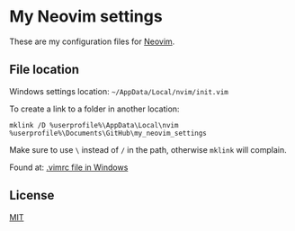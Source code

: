 # My Neovim settings

These are my configuration files for [Neovim](https://neovim.io/).


## File location

Windows settings location: `~/AppData/Local/nvim/init.vim`

To create a link to a folder in another location:

```
mklink /D %userprofile%\AppData\Local\nvim %userprofile%\Documents\GitHub\my_neovim_settings
```

Make sure to use `\` instead of `/` in the path, otherwise `mklink` will complain.

Found at: [.vimrc file in Windows](https://github.com/neovim/neovim/wiki/Installing-Neovim#vimrc-file-in-windows)


## License

[MIT](./LICENSE)

